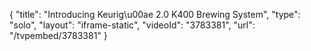 {
    "title": "Introducing Keurig\u00ae 2.0 K400 Brewing System",
    "type": "solo",
    "layout": "iframe-static",
    "videoId": "3783381",
    "url": "\/tvpembed\/3783381"
}